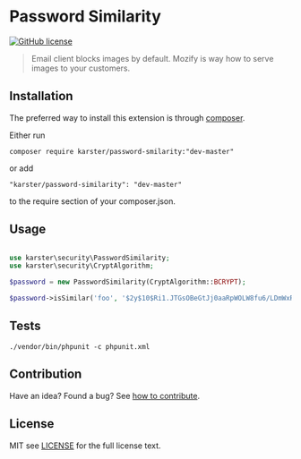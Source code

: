 # Password Similarity

[![GitHub license](https://img.shields.io/badge/license-MIT-blue.svg)][license]

> Email client blocks images by default. Mozify is way how to serve images to your customers.

## Installation

The preferred way to install this extension is through [composer](http://getcomposer.org/download/).

Either run

```shell
composer require karster/password-smilarity:"dev-master"
```

or add

```
"karster/password-similarity": "dev-master"
```

to the require section of your composer.json.

## Usage

```php

use karster\security\PasswordSimilarity;
use karster\security\CryptAlgorithm;

$password = new PasswordSimilarity(CryptAlgorithm::BCRYPT);

$password->isSimilar('foo', '$2y$10$Ri1.JTGsOBeGtJj0aaRpWOLW8fu6/LDmWxRFHXJugdhXp3W88Ng2y'); // true

```

## Tests

```
./vendor/bin/phpunit -c phpunit.xml
```

## Contribution
Have an idea? Found a bug? See [how to contribute][contributing].

## License
MIT see [LICENSE][] for the full license text.

[license]: LICENSE.md
[contributing]: CONTRIBUTING.md